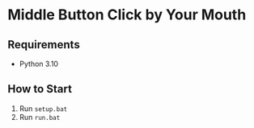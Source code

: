 # Middle Button Click by Your Mouth

## Requirements
- Python 3.10

## How to Start
1. Run `setup.bat`
2. Run `run.bat`
